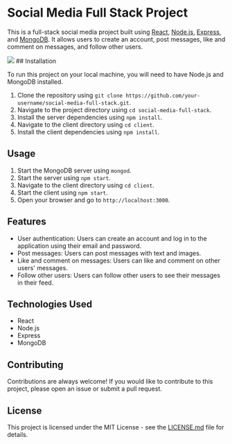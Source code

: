 # Social Media Full Stack Project

This is a full-stack social media project built using [React](https://reactjs.org/), [Node.js](https://nodejs.org/), [Express](https://expressjs.com/), and [MongoDB](https://www.mongodb.com/). It allows users to create an account, post messages, like and comment on messages, and follow other users. 

<img src="./ExperiencesFinal/client/src/images/Intsructions.png"/>
## Installation

To run this project on your local machine, you will need to have Node.js and MongoDB installed. 

1. Clone the repository using `git clone https://github.com/your-username/social-media-full-stack.git`.
2. Navigate to the project directory using `cd social-media-full-stack`.
3. Install the server dependencies using `npm install`.
4. Navigate to the client directory using `cd client`.
5. Install the client dependencies using `npm install`.

## Usage

1. Start the MongoDB server using `mongod`.
2. Start the server using `npm start`.
3. Navigate to the client directory using `cd client`.
4. Start the client using `npm start`.
5. Open your browser and go to `http://localhost:3000`.

## Features

- User authentication: Users can create an account and log in to the application using their email and password.
- Post messages: Users can post messages with text and images.
- Like and comment on messages: Users can like and comment on other users' messages.
- Follow other users: Users can follow other users to see their messages in their feed.

## Technologies Used

- React
- Node.js
- Express
- MongoDB

## Contributing

Contributions are always welcome! If you would like to contribute to this project, please open an issue or submit a pull request.

## License

This project is licensed under the MIT License - see the [LICENSE.md](LICENSE.md) file for details.
